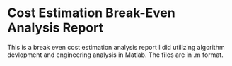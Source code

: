 # Cost Estimation Break-Even Analysis Report
This is a break even cost estimation analysis report I did utilizing algorithm devlopment and engineering analysis in Matlab. The files are in .m format.
